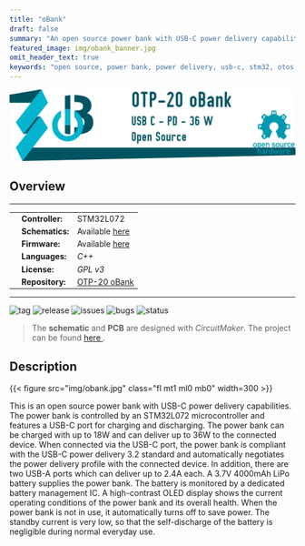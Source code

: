 ```yaml
---
title: "oBank"
draft: false
summary: "An open source power bank with USB-C power delivery capabilities."
featured_image: img/obank_banner.jpg
omit_header_text: true
keywords: "open source, power bank, power delivery, usb-c, stm32, otos,"
---
```


![Logo Header](img/obank_header.png)

## Overview

---

<table class="left w-100">
    <tr>
        <td class="pr0 tl"><i class="da fa-microchip"></i></td>
        <td><b>Controller:</b></td>
        <td class="tr">STM32L072</td>
    </tr>
    <tr>
        <td class="pr0 tl"><i class="da fa-map-o"></i></td>
        <td><b>Schematics:</b></td>
        <td class="tr">
            <i class="fa fa-check green"></i>
            Available
            <a href="https://github.com/SebastianOberschwendtner/OTP20_oBank/blob/main/02_Schematic/OTP20_oBank_Schematics.pdf" target="_blank">
                here
                <i class="fa fa-external-link"></i>
            </a>
        </td>
    </tr>
    <tr>
        <td class="pr0 tl"><i class="da fa-code"></i></td>
        <td><b>Firmware:</b></td>
        <td class="tr">
            <i class="fa fa-check green"></i>
            Available
            <a href="https://github.com/SebastianOberschwendtner/OTP20_oBank/tree/main/01_Code" target="_blank">
                here
                <i class="fa fa-external-link"></i>
            </a>
        </td>
    </tr>
    <tr>
        <td class="pr0 tl"><i class="da fa-flag-o"></i></td>
        <td><b>Languages:</b></td>
        <td class="tr"><i>C++</i></td>
    </tr>
    <tr>
        <td class="pr0 tl"><i class="da fa-key"></i></td>
        <td><b>License:</b></td>
        <td class="tr"><i>GPL v3</i></td>
    </tr>
    <tr>
        <td class="pr0 tl"><i class="da fa-github"></i></td>
        <td><b>Repository:</b></td>
        <td class="tr">
        <a href="https://github.com/SebastianOberschwendtner/OTP20_oBank" target="_blank">OTP-20 oBank <i class="fa fa-external-link"></i></a>
        </td>
    </tr>
</table>

---

![tag](https://img.shields.io/github/v/tag/SebastianOberschwendtner/OTP20_oBank?color=green)
![release](https://img.shields.io/github/v/release/SebastianOberschwendtner/OTP20_oBank?color=green)
![issues](https://img.shields.io/github/issues-raw/SebastianOberschwendtner/OTP20_oBank)
![bugs](https://img.shields.io/github/issues/SebastianOberschwendtner/OTP20_oBank/bug?color=red)
![status](https://img.shields.io/badge/status-Development-yellowgreen)

>The **schematic** and **PCB** are designed with *CircuitMaker*. The project can be found [here <i class="fa fa-external-link"></i>](https://circuitmaker.com/Projects/Details/SebastianOberschwendtner/OTP-20oBank).

## Description
{{< figure src="img/obank.jpg" class="fl mt1 ml0 mb0" width=300 >}}

This is an open source power bank with USB-C power delivery capabilities.
The power bank is controlled by an STM32L072 microcontroller and features a USB-C port for charging and discharging.
The power bank can be charged with up to 18W and can deliver up to 36W to the connected device.
When connected via the USB-C port, the power bank is compliant with the USB-C power delivery 3.2 standard and automatically negotiates the power delivery profile with the connected device.
In addition, there are two USB-A ports which can deliver up to 2.4A each.
A 3.7V 4000mAh LiPo battery supplies the power bank.
The battery is monitored by a dedicated battery management IC.
A high-contrast OLED display shows the current operating conditions of the power bank and its overall health. 
When the power bank is not in use, it automatically turns off to save power.
The standby current is very low, so that the self-discharge of the battery is negligible during normal everyday use.